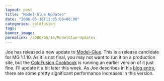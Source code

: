 ```yaml
---
layout: post
title: "Model-Glue Updates"
date: "2006-05-16T11:05:00+06:00"
categories: coldfusion 
tags: 
banner_image: 
permalink: /2006/05/16/ModelGlue-Updates
---
```


Joe has released a new update to <a href="http://www.model-glue.com">Model-Glue</a>. This is a release candidate for MG 1.1.10. As it is not final, you may not want to run it on a production site, but the <a href="http://www.coldfusioncookbook.com">ColdFusion Cookbook</a> is running an earlier version of it just fine. I'll update it a bit later this week. As Joe describes in his <a href="http://www.model-glue.com/index.cfm?mode=entry&entry=3A45A30C-E081-2BAC-69C0762A5EB63B63">blog entry</a>, there are some pretty significant performance increases in this version.